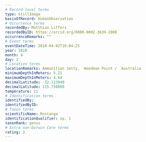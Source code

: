 ```yaml
---
# Record-level terms
type: StillImage
basisOfRecord: HumanObservation
# Occurrence terms
recordedBy: Matthias Liffers
recordedByID: https://orcid.org/0000-0002-3639-2080
occurrenceRemarks: ""
# Event terms
eventDateTime: 2018-04-02T10:04:25
year: 2018
month: 4
day: 2
# Location terms
locationRemarks: Ammunition Jetty,  Woodman Point /  Australia
minimumDepthInMeters: 5.21
maximumDepthInMeters: 4.64
decimalLatitude: -32.123948
decimalLatitude: 115.758068
temperature: 21
# Identification terms
identifiedBy: 
identifiedByID: 
# Taxon terms
scientificName: Rostanga
identificationQualifier: sp. 1
taxonRank: genus
# Extra non-Darwin Core terms
rating: 3
---
```

